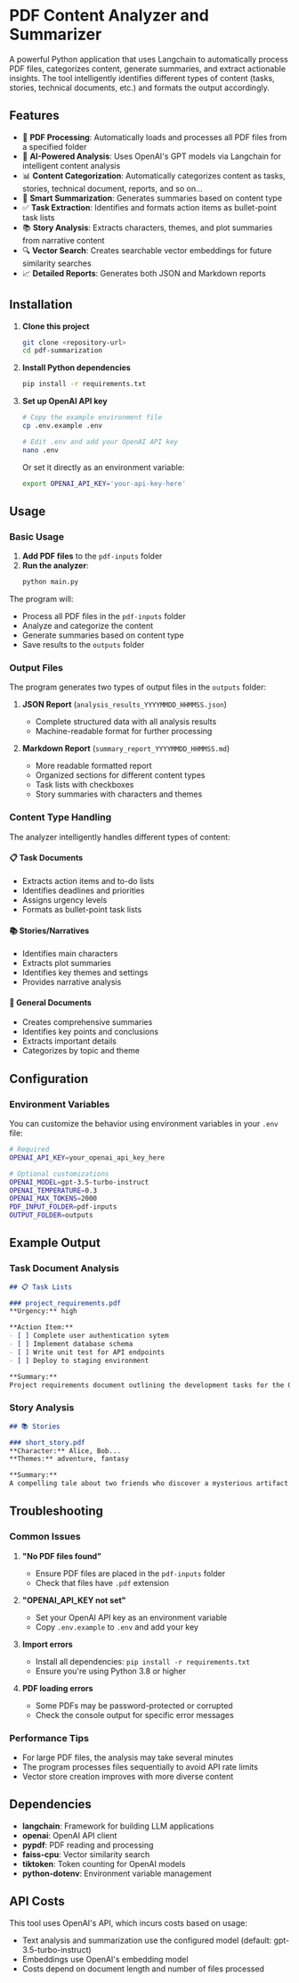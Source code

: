 # PDF Content Analyzer and Summarizer

A powerful Python application that uses Langchain to automatically process PDF files, categorizes content, generate summaries, and extract actionable insights. The tool intelligently identifies different types of content (tasks, stories, technical documents, etc.) and formats the output accordingly.

## Features

- 📄 **PDF Processing**: Automatically loads and processes all PDF files from a specified folder
- 🤖 **AI-Powered Analysis**: Uses OpenAI's GPT models via Langchain for intelligent content analysis
- 📊 **Content Categorization**: Automatically categorizes content as tasks, stories, technical document, reports, and so on...
- 📝 **Smart Summarization**: Generates summaries based on content type
- ✅ **Task Extraction**: Identifies and formats action items as bullet-point task lists
- 📚 **Story Analysis**: Extracts characters, themes, and plot summaries from narrative content
- 🔍 **Vector Search**: Creates searchable vector embeddings for future similarity searches
- 📈 **Detailed Reports**: Generates both JSON and Markdown reports

## Installation

1. **Clone this project**
   ```bash
   git clone <repository-url>
   cd pdf-summarization
   ```

2. **Install Python dependencies**
   ```bash
   pip install -r requirements.txt
   ```

3. **Set up OpenAI API key**
   ```bash
   # Copy the example environment file
   cp .env.example .env
   
   # Edit .env and add your OpenAI API key
   nano .env
   ```

   Or set it directly as an environment variable:
   ```bash
   export OPENAI_API_KEY='your-api-key-here'
   ```

## Usage

### Basic Usage

1. **Add PDF files** to the `pdf-inputs` folder
2. **Run the analyzer**:
   ```bash
   python main.py
   ```

The program will:
- Process all PDF files in the `pdf-inputs` folder
- Analyze and categorize the content
- Generate summaries based on content type
- Save results to the `outputs` folder

### Output Files

The program generates two types of output files in the `outputs` folder:

1. **JSON Report** (`analysis_results_YYYYMMDD_HHMMSS.json`)
   - Complete structured data with all analysis results
   - Machine-readable format for further processing

2. **Markdown Report** (`summary_report_YYYYMMDD_HHMMSS.md`)
   - More readable formatted report
   - Organized sections for different content types
   - Task lists with checkboxes
   - Story summaries with characters and themes

### Content Type Handling

The analyzer intelligently handles different types of content:

#### 📋 Task Documents
- Extracts action items and to-do lists
- Identifies deadlines and priorities
- Assigns urgency levels
- Formats as bullet-point task lists

#### 📚 Stories/Narratives
- Identifies main characters
- Extracts plot summaries
- Identifies key themes and settings
- Provides narrative analysis

#### 📄 General Documents
- Creates comprehensive summaries
- Identifies key points and conclusions
- Extracts important details
- Categorizes by topic and theme

## Configuration

### Environment Variables

You can customize the behavior using environment variables in your `.env` file:

```bash
# Required
OPENAI_API_KEY=your_openai_api_key_here

# Optional customizations
OPENAI_MODEL=gpt-3.5-turbo-instruct
OPENAI_TEMPERATURE=0.3
OPENAI_MAX_TOKENS=2000
PDF_INPUT_FOLDER=pdf-inputs
OUTPUT_FOLDER=outputs
```

## Example Output

### Task Document Analysis
```markdown
## 📋 Task Lists

### project_requirements.pdf
**Urgency:** high

**Action Item:**
- [ ] Complete user authentication sytem
- [ ] Implement database schema
- [ ] Write unit test for API endpoints
- [ ] Deploy to staging environment

**Summary:**
Project requirements document outlining the development tasks for the Q4 release...
```

### Story Analysis
```markdown
## 📚 Stories

### short_story.pdf
**Character:** Alice, Bob...
**Themes:** adventure, fantasy

**Summary:**
A compelling tale about two friends who discover a mysterious artifact...
```

## Troubleshooting

### Common Issues

1. **"No PDF files found"**
   - Ensure PDF files are placed in the `pdf-inputs` folder
   - Check that files have `.pdf` extension

2. **"OPENAI_API_KEY not set"**
   - Set your OpenAI API key as an environment variable
   - Copy `.env.example` to `.env` and add your key

3. **Import errors**
   - Install all dependencies: `pip install -r requirements.txt`
   - Ensure you're using Python 3.8 or higher

4. **PDF loading errors**
   - Some PDFs may be password-protected or corrupted
   - Check the console output for specific error messages

### Performance Tips

- For large PDF files, the analysis may take several minutes
- The program processes files sequentially to avoid API rate limits
- Vector store creation improves with more diverse content

## Dependencies

- **langchain**: Framework for building LLM applications
- **openai**: OpenAI API client
- **pypdf**: PDF reading and processing
- **faiss-cpu**: Vector similarity search
- **tiktoken**: Token counting for OpenAI models
- **python-dotenv**: Environment variable management

## API Costs

This tool uses OpenAI's API, which incurs costs based on usage:
- Text analysis and summarization use the configured model (default: gpt-3.5-turbo-instruct)
- Embeddings use OpenAI's embedding model
- Costs depend on document length and number of files processed